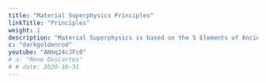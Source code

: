 ```yaml
---
title: "Material Superphysics Principles"
linkTitle: "Principles"
weight: 1
description: "Material Superphysics is based on the 5 Elements of Ancient Greece, India, and China"
c: "darkgoldenrod"
youtube: "ANmq24cJFc0"
# a: "Rene Descartes"
# # date: 2020-10-31
---
```



